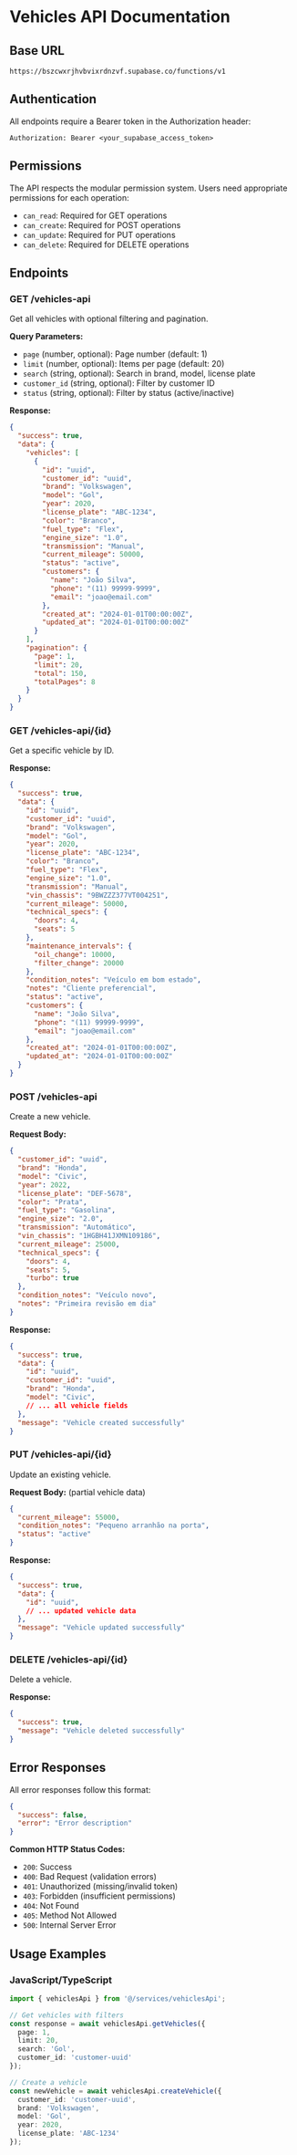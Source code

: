
# Vehicles API Documentation

## Base URL
```
https://bszcwxrjhvbvixrdnzvf.supabase.co/functions/v1
```

## Authentication
All endpoints require a Bearer token in the Authorization header:
```
Authorization: Bearer <your_supabase_access_token>
```

## Permissions
The API respects the modular permission system. Users need appropriate permissions for each operation:
- `can_read`: Required for GET operations
- `can_create`: Required for POST operations  
- `can_update`: Required for PUT operations
- `can_delete`: Required for DELETE operations

## Endpoints

### GET /vehicles-api
Get all vehicles with optional filtering and pagination.

**Query Parameters:**
- `page` (number, optional): Page number (default: 1)
- `limit` (number, optional): Items per page (default: 20)
- `search` (string, optional): Search in brand, model, license plate
- `customer_id` (string, optional): Filter by customer ID
- `status` (string, optional): Filter by status (active/inactive)

**Response:**
```json
{
  "success": true,
  "data": {
    "vehicles": [
      {
        "id": "uuid",
        "customer_id": "uuid",
        "brand": "Volkswagen",
        "model": "Gol",
        "year": 2020,
        "license_plate": "ABC-1234",
        "color": "Branco",
        "fuel_type": "Flex",
        "engine_size": "1.0",
        "transmission": "Manual",
        "current_mileage": 50000,
        "status": "active",
        "customers": {
          "name": "João Silva",
          "phone": "(11) 99999-9999",
          "email": "joao@email.com"
        },
        "created_at": "2024-01-01T00:00:00Z",
        "updated_at": "2024-01-01T00:00:00Z"
      }
    ],
    "pagination": {
      "page": 1,
      "limit": 20,
      "total": 150,
      "totalPages": 8
    }
  }
}
```

### GET /vehicles-api/{id}
Get a specific vehicle by ID.

**Response:**
```json
{
  "success": true,
  "data": {
    "id": "uuid",
    "customer_id": "uuid",
    "brand": "Volkswagen",
    "model": "Gol",
    "year": 2020,
    "license_plate": "ABC-1234",
    "color": "Branco",
    "fuel_type": "Flex",
    "engine_size": "1.0",
    "transmission": "Manual",
    "vin_chassis": "9BWZZZ377VT004251",
    "current_mileage": 50000,
    "technical_specs": {
      "doors": 4,
      "seats": 5
    },
    "maintenance_intervals": {
      "oil_change": 10000,
      "filter_change": 20000
    },
    "condition_notes": "Veículo em bom estado",
    "notes": "Cliente preferencial",
    "status": "active",
    "customers": {
      "name": "João Silva",
      "phone": "(11) 99999-9999",
      "email": "joao@email.com"
    },
    "created_at": "2024-01-01T00:00:00Z",
    "updated_at": "2024-01-01T00:00:00Z"
  }
}
```

### POST /vehicles-api
Create a new vehicle.

**Request Body:**
```json
{
  "customer_id": "uuid",
  "brand": "Honda",
  "model": "Civic",
  "year": 2022,
  "license_plate": "DEF-5678",
  "color": "Prata",
  "fuel_type": "Gasolina",
  "engine_size": "2.0",
  "transmission": "Automático",
  "vin_chassis": "1HGBH41JXMN109186",
  "current_mileage": 25000,
  "technical_specs": {
    "doors": 4,
    "seats": 5,
    "turbo": true
  },
  "condition_notes": "Veículo novo",
  "notes": "Primeira revisão em dia"
}
```

**Response:**
```json
{
  "success": true,
  "data": {
    "id": "uuid",
    "customer_id": "uuid",
    "brand": "Honda",
    "model": "Civic",
    // ... all vehicle fields
  },
  "message": "Vehicle created successfully"
}
```

### PUT /vehicles-api/{id}
Update an existing vehicle.

**Request Body:** (partial vehicle data)
```json
{
  "current_mileage": 55000,
  "condition_notes": "Pequeno arranhão na porta",
  "status": "active"
}
```

**Response:**
```json
{
  "success": true,
  "data": {
    "id": "uuid",
    // ... updated vehicle data
  },
  "message": "Vehicle updated successfully"
}
```

### DELETE /vehicles-api/{id}
Delete a vehicle.

**Response:**
```json
{
  "success": true,
  "message": "Vehicle deleted successfully"
}
```

## Error Responses

All error responses follow this format:
```json
{
  "success": false,
  "error": "Error description"
}
```

**Common HTTP Status Codes:**
- `200`: Success
- `400`: Bad Request (validation errors)
- `401`: Unauthorized (missing/invalid token)
- `403`: Forbidden (insufficient permissions)
- `404`: Not Found
- `405`: Method Not Allowed
- `500`: Internal Server Error

## Usage Examples

### JavaScript/TypeScript
```typescript
import { vehiclesApi } from '@/services/vehiclesApi';

// Get vehicles with filters
const response = await vehiclesApi.getVehicles({
  page: 1,
  limit: 20,
  search: 'Gol',
  customer_id: 'customer-uuid'
});

// Create a vehicle
const newVehicle = await vehiclesApi.createVehicle({
  customer_id: 'customer-uuid',
  brand: 'Volkswagen',
  model: 'Gol',
  year: 2020,
  license_plate: 'ABC-1234'
});
```
